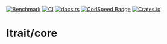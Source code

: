 [![Benchmark](https://github.com/ltrait/core/actions/workflows/bench.yml/badge.svg)](https://github.com/ltrait/core/actions/workflows/bench.yml)
[![CI](https://github.com/ltrait/core/actions/workflows/ci.yml/badge.svg)](https://github.com/ltrait/core/actions/workflows/ci.yml)
[![docs.rs](https://img.shields.io/docsrs/ltrait)](https://docs.rs/ltrait/)
[![CodSpeed Badge](https://img.shields.io/endpoint?url=https://codspeed.io/badge.json)](https://codspeed.io/ltrait/core)
[![Crates.io](https://img.shields.io/crates/v/ltrait.svg)](https://crates.io/crates/ltrait)

# ltrait/core
